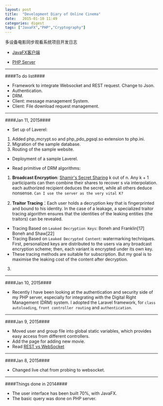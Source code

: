 ```yaml
---
layout: post
title:  "Development Diary of Online Cinema"
date:   2015-01-10 11:49
categories: digest
tags: ["JavaFX","PHP","Cryptography"]
---
```


多设备电影同步观看系统项目开发日志

*  [JavaFX客户端](https://github.com/SeffyVon/FYP_JavaFX_Client)

*  [PHP Server](https://github.com/SeffyVon/FYP_PHP_Server)

** **

####To do list####

* Framework to integrate Websocket and REST request. Change to Json.
* Authentication.
* DRM.
* Client: message management System.
* Client: File download request management.

** **

####Jan 11, 2015####

* Set up of Laverel:
1. Added php_mcrypt.so and php_pdo_pgsql.so extension to php.ini. 
2. Migration of the sample database. 
3. Routing of the sample website.

* Deployment of a sample Laverel.

* Read primitive of DRM algorithms:

1. **Broadcast Encryption**: [Shamir's Secret Sharing](http://en.wikipedia.org/wiki/Shamir%27s_Secret_Sharing) k out of n. Any k + 1 participants can then combine their shares to recover s via interpolation. each authorized recipient deduces the secret, while all others deduce nonsense. `Can I use the server as the very vital K?`

2. **Traitor Tracing**：Each user holds a decryption key that is fingerprinted and bound to his identity. In the case of a leakage, a specialized traitor tracing algorithm ensures that the identities of the leaking entities (the traitors) can be revealed.
* Tracing Based on `Leaked Decryption Keys`: Boneh and Franklin[17] Boneh and Shaw[22]
* Tracing Based on `Leaked Decrypted Content`: watermarking techniques. First, personalized keys are distributed to the users via any broadcast encryption scheme; then, each variant is encrypted under its own key.
* These tracing methods are suitable for subscription. But my goal is to maximise the leaking cost of the content after decryption.
3.

** **

####Jan 10, 2015####
* Recently I have been looking at the authentication and security side of my PHP server, especially for integrating with the Digital Right Management (DRM) system. I adopted the Laravel framework, for `class autoloading`, `front controller routing` and `authentication`.

** **

####Jan 9, 2015####
* Moved user and group file into global static variables, which provides easy access from different controllers.
* Add the page for adding new movie.
* Read [REST vs WebSocket](http://blog.arungupta.me/rest-vs-websocket-comparison-benchmarks/)

** **

####Jan 8, 2015####
* Changed live chat from probing to websocket. 

** **

####Things done in 2014####
* The user interface has been built 70%, with JavaFX.
* The basic query was done on PHP server.

